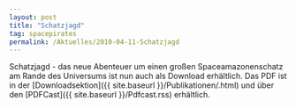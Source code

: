 ```yaml
---
layout: post
title: "Schatzjagd"
tag: spacepirates
permalink: /Aktuelles/2010-04-11-Schatzjagd
---
```



Schatzjagd - das neue Abenteuer um einen großen Spaceamazonenschatz am Rande des Universums ist nun auch als Download erhältlich. Das PDF ist in der [Downloadsektion]({{ site.baseurl }}/Publikationen/.html) und über den [PDFCast]({{ site.baseurl }}/Pdfcast.rss) erhältlich.

